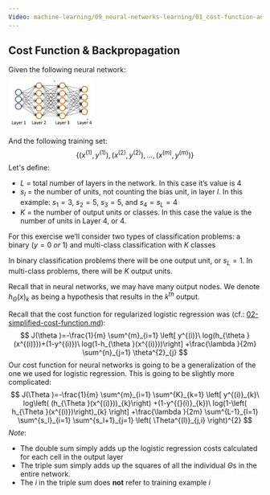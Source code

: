 ```yaml
---
Video: machine-learning/09_neural-networks-learning/01_cost-function-and-backpropagation/01_cost-function.mp4
---
```


## Cost Function & Backpropagation

Given the following neural network:

<img src="01-cost-function-and-backpropagation.assets/image-20210422131355186.png" alt="image-20210422131355186" style="zoom:33%;" />

And the following training set:
$$
\{(x^{(1)}, y^{(1)}), (x^{(2)}, y^{(2)}),...,(x^{(m)}, y^{(m)})\}
$$
Let's define:

* $L$ = total number of layers in the network.  In this case it’s value is $4$
* $s_l$ = the number of units, not counting the bias unit, in layer $l$.  In this example: $s_1=3$, $s_2=5$, $s_3=5$, and $s_4=s_L=4$
* $K$ = the number of output units or classes. In this case the value is the number of units in Layer 4, or $4$.

For this exercise we’ll consider two types of classification problems: a binary ($y=0\ or\ 1$) and multi-class classification with $K$ classes

In binary classification problems there will be one output unit, or $s_L=1$.  In multi-class problems, there will be $K$ output units.

Recall that in neural networks, we may have many output nodes. We denote $h_\Theta(x)_k$ as being a hypothesis that results in the $k^{th}$ output.

Recall that the cost function for regularized logistic regression was (cf.: [02-simplified-cost-function.md](machine-learning/07-logistic-regression-model/02-simplified-cost-function.md)):
$$
J(\theta )=-\frac{1}{m} \sum^{m}_{i=1} \left[ y^{(i)}\  log(h_{\theta }(x^{(i)}))+(1-y^{(i)})\  log(1-h_{\theta }(x^{(i)}))\right]  +\frac{\lambda }{2m} \sum^{n}_{j=1} \theta^{2}_{j}
$$
Our cost function for neural networks is going to be a generalization of the one we used for logistic regression. This is going to be slightly more complicated:
$$
J(\Theta )=-\frac{1}{m} \sum^{m}_{i=1} \sum^{K}_{k=1} \left[ y^{(i)}_{k}\  log\left( (h_{\Theta }(x^{(i)}))_{k}\right)  +(1-y^{{}(i)}_{k})\  log(1-\left( h_{\Theta }(x^{(i)})\right)_{k}  \right]  +\frac{\lambda }{2m} \sum^{L-1}_{l=1} \sum^{s_l}_{i=1} \sum^{s_l+1}_{j=1} \left( \Theta^{(l)}_{j,i} \right)^{2}
$$
_Note_:

- The double sum simply adds up the logistic regression costs calculated for each cell in the output layer
- The triple sum simply adds up the squares of all the individual $\Theta$s in the entire network.
- The $i$ in the triple sum does **not** refer to training example $i$
